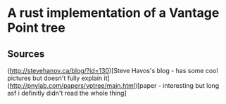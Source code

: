 # A rust implementation of a Vantage Point tree

## Sources

(http://stevehanov.ca/blog/?id=130)[Steve Havos's blog - has some cool pictures but doesn't fully explain it]
(http://pnylab.com/papers/vptree/main.html)[paper - interesting but long asf i definitly didn't read the whole thing]